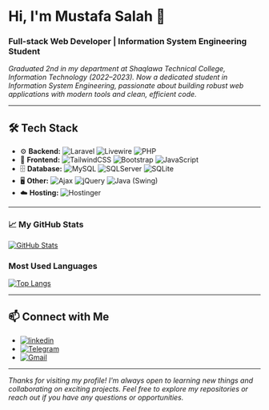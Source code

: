 
# Hi, I'm Mustafa Salah 👋
### Full-stack Web Developer | Information System Engineering Student

_Graduated 2nd in my department at Shaqlawa Technical College, Information Technology (2022–2023)._
_Now a dedicated student in Information System Engineering, passionate about building robust web applications with modern tools and clean, efficient code._

---

## 🛠 Tech Stack

- ⚙️ **Backend:** ![Laravel](https://img.shields.io/badge/Laravel-FF2D20?style=for-the-badge&logo=laravel&logoColor=white) ![Livewire](https://img.shields.io/badge/Livewire-4B5563?style=for-the-badge&logo=livewire&logoColor=white) ![PHP](https://img.shields.io/badge/PHP-777BB4?style=for-the-badge&logo=php&logoColor=white)
- 💅 **Frontend:** ![TailwindCSS](https://img.shields.io/badge/Tailwind_CSS-38B2AC?style=for-the-badge&logo=tailwind-css&logoColor=white) ![Bootstrap](https://img.shields.io/badge/Bootstrap-563D7C?style=for-the-badge&logo=bootstrap&logoColor=white) ![JavaScript](https://img.shields.io/badge/JavaScript-F7DF1E?style=for-the-badge&logo=javascript&logoColor=black)
- 🗄️ **Database:** ![MySQL](https://img.shields.io/badge/MySQL-005C84?style=for-the-badge&logo=mysql&logoColor=white) ![SQLServer](https://img.shields.io/badge/Microsoft_SQL_Server-CC2927?style=for-the-badge&logo=microsoft-sql-server&logoColor=white) ![SQLite](https://img.shields.io/badge/SQLite-07405E?style=for-the-badge&logo=sqlite&logoColor=white)
- 🖥️ **Other:** ![Ajax](https://img.shields.io/badge/AJAX-000000?style=for-the-badge&logo=ajax&logoColor=white) ![jQuery](https://img.shields.io/badge/jQuery-0769AD?style=for_the_badge&logo=jquery&logoColor=white) ![Java](https://img.shields.io/badge/Java-007396?style=for-the-badge&logo=java&logoColor=white) (Swing)
- ☁️ **Hosting:** ![Hostinger](https://img.shields.io/badge/Hostinger-4074F4?style=for-the-badge&logo=hostinger&logoColor=white)


---

### 📈 My GitHub Stats

[![GitHub Stats](https://github-readme-stats.vercel.app/api?username=mustafa-salah-1&show_icons=true&theme=dark)](https://github.com/anuraghazra/github-readme-stats)

### Most Used Languages

[![Top Langs](https://github-readme-stats.vercel.app/api/top-langs/?username=mustafa-salah-1&layout=compact&theme=dark)](https://github.com/anuraghazra/github-readme-stats)

---

## 📫 Connect with Me

- [![linkedin](https://img.shields.io/badge/linkedin-0A66C2?style=for-the-badge&logo=linkedin&logoColor=white)](https://www.linkedin.com/in/mustafa-salah-8299b332a)
- [![Telegram](https://img.shields.io/badge/Telegram-2CA5E0?style=for-the-badge&logo=telegram&logoColor=white)](https://t.me/m0_s1a)
- [![Gmail](https://img.shields.io/badge/Gmail-D14836?style=for-the-badge&logo=gmail&logoColor=white)](mustafa.salah.2131@gmail.com)

---

_Thanks for visiting my profile! I'm always open to learning new things and collaborating on exciting projects. Feel free to explore my repositories or reach out if you have any questions or opportunities._
